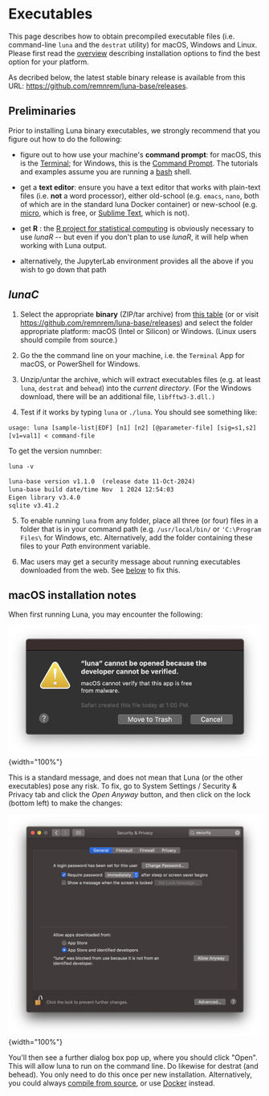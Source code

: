 # Executables

This page describes how to obtain precompiled executable files
(i.e. command-line `luna` and the `destrat` utility) for macOS, Windows and
Linux.  Please first read the [overview](index.md) describing installation options
to find the best option for your platform.

As decribed below, the latest stable binary release is available from
this URL: <https://github.com/remnrem/luna-base/releases>.

## Preliminaries

Prior to installing Luna binary executables, we strongly recommend
that you figure out how to do the following:

- figure out to how use your machine's __command prompt__: for macOS, this is the 
 [Terminal](https://www.wikihow.com/Get-to-the-Command-Line-on-a-Mac); for Windows, this is 
 the [Command Prompt](https://www.wikihow.com/Open-the-Command-Prompt-in-Windows).  The tutorials and 
 examples assume you are running a [bash](https://en.wikipedia.org/wiki/Bash_(Unix_shell)) shell.

- get a __text editor__: ensure you have a text editor that works with
  plain-text files (i.e. __not__ a word processor), either old-school
  (e.g. `emacs`, `nano`, both of which are in the standard luna Docker container)
  or new-school (e.g. [micro](https://micro-editor.github.io/), which is free, or
  [Sublime Text](https://www.sublimetext.com/), which is not).  

- get __R__ : the [R project for statistical
  computing](https://www.r-project.org/) is obviously necessary to use
  _lunaR_ -- but even if you don't plan to use _lunaR_, it will help when
  working with Luna output.

 - alternatively, the JupyterLab environment provides all the above if
   you wish to go down that path

## _lunaC_

1. Select the appropriate __binary__ (ZIP/tar archive) from [this
  table](index.md#quick-links) (or or visit
  <https://github.com/remnrem/luna-base/releases>) and select the folder
  appropriate platform: macOS (Intel or Silicon) or Windows.
   (Linux users should compile from source.)

2. Go the the command line on your machine, i.e. the `Terminal` App
for macOS, or PowerShell for Windows.

3. Unzip/untar the archive, which will extract executables files
(e.g. at least `luna`, `destrat` and `behead`) into the _current directory_.  (For
the Windows download, there will be an additional file,
`libfftw3-3.dll.)`

4. Test if it works by typing `luna` or `./luna`.  You should see something like:
```
usage: luna [sample-list|EDF] [n1] [n2] [@parameter-file] [sig=s1,s2] [v1=val1] < command-file
```
To get the version numnber:
```
luna -v
```
```
luna-base version v1.1.0  (release date 11-Oct-2024)
luna-base build date/time Nov  1 2024 12:54:03
Eigen library v3.4.0
sqlite v3.41.2
```

5. To enable running `luna` from any folder, place all three
(or four) files in a folder that is in your command path
(e.g. `/usr/local/bin/` or `'C:\Program Files\` for Windows, etc.  Alternatively, add 
the folder containing these files to your _Path_ environment variable. 

6. Mac users may get a security message about running executables downloaded from the web.
See [below](#macos-installation-notes) to fix this.

<!---

## _lunaR_

__For Mac users only__, there will be a second file named `luna_0.2.tgz`.
This is a binary version of [_lunaR_](../ext/R.md) package.  After
downloading, type this on the Terminal command line:

```
R CMD INSTALL luna_0.2.tgz
```

This should install the `luna` library for R, which can be started
with the following command (from the R prompt):

```
library(luna)
```

See [_lunaR_](../ext/R.md) for more details.

--->


## macOS installation notes

When first running Luna, you may encounter the following:

![img](../img/mac-install1.png){width="100%"}

This is a standard message, and does not mean that Luna (or the other executables) pose any risk.  To fix, go
to System Settings / Security & Privacy tab and click the _Open Anyway_ button, and then click on the lock (bottom left) to make the changes:

![img](../img/mac-install2.png){width="100%"}

You'll then see a further dialog box pop up, where you should click
"Open".  This will allow luna to run on the command line.  Do likewise
for destrat (and behead).  You only need to do this once per new
installation.  Alternatively, you could always [compile from
source](source.md), or use [Docker](docker.md) instead.

